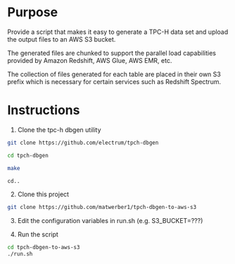 # Purpose

Provide a script that makes it easy to generate a TPC-H data set and upload the output files to an AWS S3 bucket. 

The generated files are chunked to support the parallel load capabilities provided by Amazon Redshift, AWS Glue, AWS EMR, etc. 

The collection of files generated for each table are placed in their own S3 prefix which is necessary for certain services such as Redshift Spectrum. 


# Instructions

1. Clone the tpc-h dbgen utility

```sh
git clone https://github.com/electrum/tpch-dbgen

cd tpch-dbgen

make

cd..
```

2. Clone this project

```sh
git clone https://github.com/matwerber1/tpch-dbgen-to-aws-s3
```

3. Edit the configuration variables in run.sh (e.g. S3_BUCKET=???)

4. Run the script

```sh
cd tpch-dbgen-to-aws-s3
./run.sh
```
